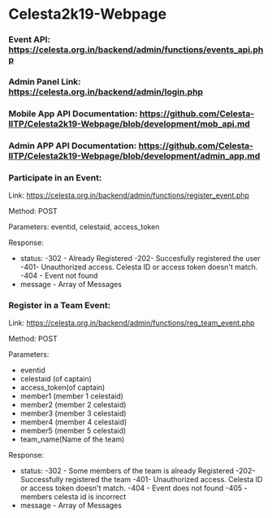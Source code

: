 
# Celesta2k19-Webpage


### Event API: https://celesta.org.in/backend/admin/functions/events_api.php
### Admin Panel Link: https://celesta.org.in/backend/admin/login.php

### Mobile App API Documentation: https://github.com/Celesta-IITP/Celesta2k19-Webpage/blob/development/mob_api.md
### Admin APP API Documentation: https://github.com/Celesta-IITP/Celesta2k19-Webpage/blob/development/admin_app.md

### Participate in an Event:
Link: https://celesta.org.in/backend/admin/functions/register_event.php

Method: POST

Parameters: eventid, celestaid, access_token

Response:
* status:
-302 - Already Registered
-202- Succesfully registered the user
-401- Unauthorized access. Celesta ID or access token doesn't match.
-404 - Event not found
* message - Array of Messages

### Register in a Team Event:

Link: https://celesta.org.in/backend/admin/functions/reg_team_event.php

Method: POST

Parameters:
* eventid
* celestaid (of captain)
* access_token(of captain)
* member1 (member 1 celestaid)
* member2 (member 2 celestaid)
* member3 (member 3 celestaid)
* member4 (member 4 celestaid)
* member5 (member 5 celestaid)
* team_name(Name of the team)

Response:

* status:
-302 - Some members of the team is already Registered
-202- Successfully registered the team
-401- Unauthorized access. Celesta ID or access token doesn't match.
-404 - Event does not found
-405 - members celesta id is incorrect
* message - Array of Messages
